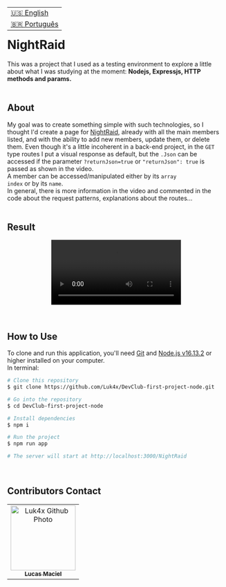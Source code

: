 <table align="right">
  <tr>
    <td>
      <a href="readme-en.md">🇺🇸 English</a>
    </td>
  </tr>
  <tr>
    <td>
      <a href="README.md">🇧🇷 Português</a>
    </td>
  </tr>
</table>
<br>

# NightRaid
This was a project that I used as a testing environment to explore a little about what I was studying at the moment: <strong>Nodejs, Expressjs, HTTP methods and params.</strong>
<br><br>

## About
My goal was to create something simple with such technologies, so I thought I'd create a page for <a href="https://akamegakill.fandom.com/wiki/Night_Raid">NightRaid</a>, already with all the main members listed, and with the ability to add new members, update them, or delete them.
Even though it's a little incoherent in a back-end project, in the <code>GET</code> type routes I put a visual response as default, but the <code>.Json</code> can be accessed if the parameter <code>?returnJson=true</code> or <code>"returnJson": true</code> is passed as shown in the video.<br>
A member can be accessed/manipulated either by its <code>array index</code> or by its <code>name</code>.<br>
In general, there is more information in the video and commented in the code about the request patterns, explanations about the routes...
<br><br>

## Result
<p align="center">
  <video src="https://user-images.githubusercontent.com/86276393/164738153-1c1c7df2-d5a3-46e7-9417-27c00df6e321.mp4">
</p>
<br>

## How to Use
<p>To clone and run this application, you'll need <a href="https://git-scm.com/">Git</a> and <a href="https://nodejs.org/">Node.js v16.13.2</a> or higher installed on your computer.<br>In terminal:</p>

```bash
# Clone this repository
$ git clone https://github.com/Luk4x/DevClub-first-project-node.git

# Go into the repository
$ cd DevClub-first-project-node

# Install dependencies
$ npm i

# Run the project
$ npm run app

# The server will start at http://localhost:3000/NightRaid
```
<br>

## Contributors Contact
<table>
  <tr>
    <td align="center">
      <a href="https://www.linkedin.com/in/lucasmacielf/">
        <img src="https://avatars.githubusercontent.com/Luk4x" width="150px;" alt="Luk4x Github Photo"/><br>
        <sub>
          <b>Lucas Maciel</b>
        </sub>
      </a>
    </td>
  </tr>
</table>
